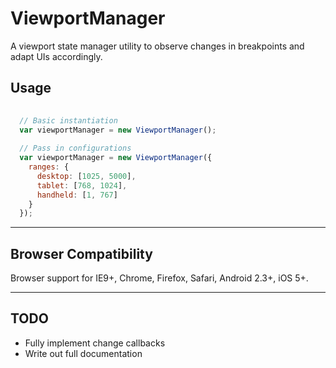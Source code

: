 ViewportManager
===============

A viewport state manager utility to observe changes in breakpoints and adapt UIs accordingly.

## Usage

``` js
  
  // Basic instantiation
  var viewportManager = new ViewportManager();
  
  // Pass in configurations
  var viewportManager = new ViewportManager({
    ranges: {
      desktop: [1025, 5000],
      tablet: [768, 1024],
      handheld: [1, 767]
    }
  });
```

---

## Browser Compatibility

Browser support for IE9+, Chrome, Firefox, Safari, Android 2.3+, iOS 5+.

---

## TODO

+ Fully implement change callbacks
+ Write out full documentation